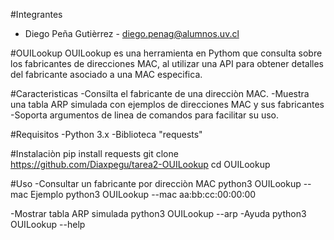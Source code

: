 #Integrantes

- Diego Peña Gutièrrez - diego.penag@alumnos.uv.cl

#OUILookup
OUILookup es una herramienta en Pythom que consulta sobre los fabricantes de direcciones MAC, al utilizar una API para obtener detalles del fabricante asociado a una MAC especifica.

#Caracteristicas
-Consilta el fabricante de una direcciòn MAC.
-Muestra una tabla ARP simulada con ejemplos de direcciones MAC y sus fabricantes
-Soporta argumentos de linea de comandos para facilitar su uso.

#Requisitos
-Python 3.x
-Biblioteca "requests"

#Instalaciòn
pip install requests
git clone https://github.com/Diaxpegu/tarea2-OUILookup
cd OUILookup

#Uso
-Consultar un fabricante por direcciòn MAC
python3 OUILookup --mac <mac>
Ejemplo
python3 OUILookup --mac aa:bb:cc:00:00:00

-Mostrar tabla ARP simulada
python3 OUILookup --arp
-Ayuda
python3 OUILookup --help

